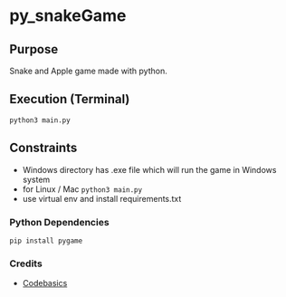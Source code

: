 # py_snakeGame

## Purpose

Snake and Apple game made with python.

## Execution (Terminal)

```
python3 main.py
```

## Constraints

- Windows directory has .exe file which will run the game in Windows system
- for Linux / Mac `python3 main.py`
- use virtual env and install requirements.txt

### Python Dependencies

```
pip install pygame
```

### Credits

- [Codebasics](https://www.youtube.com/c/codebasics)